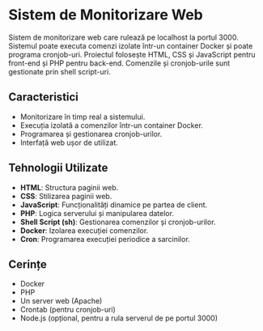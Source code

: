 # Sistem de Monitorizare Web

Sistem de monitorizare web care rulează pe localhost la portul 3000. Sistemul poate executa comenzi izolate într-un container Docker și poate programa cronjob-uri. Proiectul folosește HTML, CSS și JavaScript pentru front-end și PHP pentru back-end. Comenzile și cronjob-urile sunt gestionate prin shell script-uri.

## Caracteristici
- Monitorizare în timp real a sistemului.
- Execuția izolată a comenzilor într-un container Docker.
- Programarea și gestionarea cronjob-urilor.
- Interfață web ușor de utilizat.

## Tehnologii Utilizate
- **HTML**: Structura paginii web.
- **CSS**: Stilizarea paginii web.
- **JavaScript**: Funcționalități dinamice pe partea de client.
- **PHP**: Logica serverului și manipularea datelor.
- **Shell Script (sh)**: Gestionarea comenzilor și cronjob-urilor.
- **Docker**: Izolarea execuției comenzilor.
- **Cron**: Programarea execuției periodice a sarcinilor.

## Cerințe
- Docker
- PHP
- Un server web (Apache)
- Crontab (pentru cronjob-uri)
- Node.js (opțional, pentru a rula serverul de pe portul 3000)
